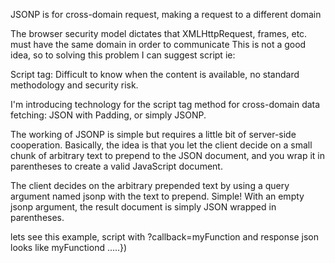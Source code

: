 JSONP is for cross-domain request, making a request to a different domain

The browser security model dictates that XMLHttpRequest, frames, etc. must have the same domain in order to communicate
This is not a good idea, so to solving this problem I can suggest script ie: <script></script>

Script tag:
Difficult to know when the content is available, no standard methodology and security risk.

I'm introducing technology for the script tag method for cross-domain data fetching: JSON with Padding, or simply JSONP.


The working of JSONP  is simple but requires a little bit of server-side cooperation. Basically, the idea is that you let the client decide on a small chunk of arbitrary text to prepend to the JSON document, and you wrap it in parentheses to create a valid JavaScript document.

The client decides on the arbitrary prepended text by using a query argument named jsonp with the text to prepend. Simple! With an empty jsonp argument, the result document is simply JSON wrapped in parentheses.

lets see this example, script with ?callback=myFunction and response json looks like myFunctiond .....})

<script> </br>
function clickButton() {</br>
  
  var s = document.createElement("script");</br>
  s.src = "https://www.w3schools.com/js/demo_jsonp2.php?callback=myFunction";</br>
  /*</br>
   myFunction({"name":"John", "age":30, "city":"New York"});</br>
  */</br>
  </br>
  document.body.appendChild(s);</br>
}</br>
</br>
function myFunction(myObj) {</br>
  document.getElementById("demo").innerHTML = myObj.name;</br>
}</br>
</script></br>
